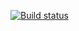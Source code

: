 [![Build status](https://ci.appveyor.com/api/projects/status/mdik0jacbhkmwfn6?svg=true)](https://ci.appveyor.com/project/MikhailPozdeev/postmanecho)